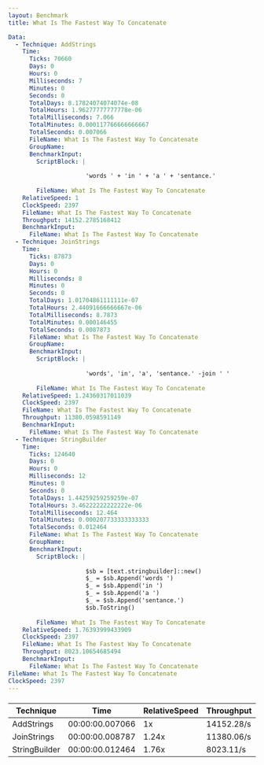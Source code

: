 ```yaml
---
layout: Benchmark
title: What Is The Fastest Way To Concatenate

Data: 
  - Technique: AddStrings
    Time: 
      Ticks: 70660
      Days: 0
      Hours: 0
      Milliseconds: 7
      Minutes: 0
      Seconds: 0
      TotalDays: 8.17824074074074e-08
      TotalHours: 1.96277777777778e-06
      TotalMilliseconds: 7.066
      TotalMinutes: 0.000117766666666667
      TotalSeconds: 0.007066
      FileName: What Is The Fastest Way To Concatenate
      GroupName: 
      BenchmarkInput: 
        ScriptBlock: |
          
                      'words ' + 'in ' + 'a ' + 'sentance.'
                  
        FileName: What Is The Fastest Way To Concatenate
    RelativeSpeed: 1
    ClockSpeed: 2397
    FileName: What Is The Fastest Way To Concatenate
    Throughput: 14152.2785168412
    BenchmarkInput: 
      FileName: What Is The Fastest Way To Concatenate
  - Technique: JoinStrings
    Time: 
      Ticks: 87873
      Days: 0
      Hours: 0
      Milliseconds: 8
      Minutes: 0
      Seconds: 0
      TotalDays: 1.01704861111111e-07
      TotalHours: 2.44091666666667e-06
      TotalMilliseconds: 8.7873
      TotalMinutes: 0.000146455
      TotalSeconds: 0.0087873
      FileName: What Is The Fastest Way To Concatenate
      GroupName: 
      BenchmarkInput: 
        ScriptBlock: |
          
                      'words', 'in', 'a', 'sentance.' -join ' '
                  
        FileName: What Is The Fastest Way To Concatenate
    RelativeSpeed: 1.24360317011039
    ClockSpeed: 2397
    FileName: What Is The Fastest Way To Concatenate
    Throughput: 11380.0598591149
    BenchmarkInput: 
      FileName: What Is The Fastest Way To Concatenate
  - Technique: StringBuilder
    Time: 
      Ticks: 124640
      Days: 0
      Hours: 0
      Milliseconds: 12
      Minutes: 0
      Seconds: 0
      TotalDays: 1.44259259259259e-07
      TotalHours: 3.46222222222222e-06
      TotalMilliseconds: 12.464
      TotalMinutes: 0.000207733333333333
      TotalSeconds: 0.012464
      FileName: What Is The Fastest Way To Concatenate
      GroupName: 
      BenchmarkInput: 
        ScriptBlock: |
          
                      $sb = [text.stringbuilder]::new()
                      $_ = $sb.Append('words ')
                      $_ = $sb.Append('in ')
                      $_ = $sb.Append('a ')
                      $_ = $sb.Append('sentance.')
                      $sb.ToString()
                  
        FileName: What Is The Fastest Way To Concatenate
    RelativeSpeed: 1.76393999433909
    ClockSpeed: 2397
    FileName: What Is The Fastest Way To Concatenate
    Throughput: 8023.10654685494
    BenchmarkInput: 
      FileName: What Is The Fastest Way To Concatenate
FileName: What Is The Fastest Way To Concatenate
ClockSpeed: 2397
---
```



### 


|Technique    |Time           |RelativeSpeed|Throughput|
|-------------|---------------|-------------|----------|
|AddStrings   |00:00:00.007066|1x           |14152.28/s|
|JoinStrings  |00:00:00.008787|1.24x        |11380.06/s|
|StringBuilder|00:00:00.012464|1.76x        |8023.11/s |
